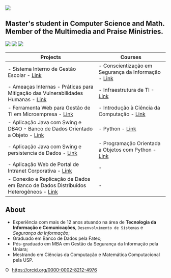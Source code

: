 <img src="https://sn3301files.storage.live.com/y4mNCIAmDTGUWrNF_Sb6sshWIrO3WtI2jkTREJIJ0HK956N20KLStSkKiFNV_xHoVau_EbGBgSlhs9A7Gk0r4dP_rXc090cTtcgvQRwoktKvyJR_iD0sQISZCfjnXGNeEXhjJ-98m6fI3ftyHCpbezy9lEeFTsSJ2Ex4gsrt0EQvOF3kvG52qffab-Rfv0O50Eqrg7tJOxtsKf79mDbVu8JfA/GitHub%20Banner_png.png?psid=1&width=1366&height=415"/>

## Master's student in Computer Science and Math. Member of the Multimedia and Praise Ministries.

<a href="https://www.facebook.com/fertorresfs" target="_blank"><img src="https://img.icons8.com/cute-clipart/64/000000/facebook.png"/></a> <a href="https://twitter.com/fertorresfs" target="_blank"><img src="https://img.icons8.com/cute-clipart/64/000000/twitter.png"/></a> <a href="https://www.linkedin.com/in/fertorresfs/" target="_blank"><img src="https://img.icons8.com/cute-clipart/64/000000/linkedin.png"/></a>

Projects | Courses
-------- | ---------
- Sistema Interno de Gestão Escolar - [Link](url) | - Conscientização em Segurança da Informação - [Link](url)
- Ameaças Internas - Práticas para Mitigação das Vulnerabilidades Humanas - [Link](url) | - Infraestrutura de TI - [Link](url)
- Ferramenta Web para Gestão de TI em Microempresa - [Link](url) | - Introdução à Ciência da Computação - [Link](intro_ciencia_comp.md)
- Aplicação Java com Swing e DB4O - Banco de Dados Orientado a Objeto - [Link](url) | - Python - [Link](url)
- Aplicação Java com Swing e persistencia de Dados - [Link](url) | - Programação Orientada a Objetos com Python - [Link](url)
- Aplicação Web de Portal de Intranet Corporativa - [Link](url) | -
- Conexão e Replicação de Dados em Banco de Dados Distribuídos Heterogêneos - [Link](url) | -










## About

- Experiência com mais de 12 anos atuando na área de **Tecnologia da Informação e Comunicações**, `Desenvolvimento de Sistemas` e _Segurança da Informação_;
- Graduado em Banco de Dados pela Fatec;
- Pós-graduado em MBA em Gestão da Segurança da Informação pela Uniara;
- Mestrando em Ciências da Computação e Matemática Computacional pela USP. 

<div itemscope itemtype="https://schema.org/Person"><a itemprop="sameAs" content="https://orcid.org/0000-0002-8212-4976" href="https://orcid.org/0000-0002-8212-4976" target="orcid.widget" rel="me noopener noreferrer" style="vertical-align:top;"><img src="https://orcid.org/sites/default/files/images/orcid_16x16.png" style="width:1em;margin-right:.5em;" alt="ORCID iD icon">https://orcid.org/0000-0002-8212-4976</a></div>








